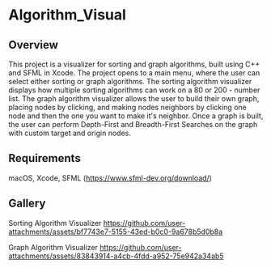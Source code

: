 # Algorithm_Visual

## Overview
This project is a visualizer for sorting and graph algorithms, built using C++ and SFML in Xcode. The project opens to a main menu, where the user can select either sorting or graph algorithms. The sorting algorithm visualizer displays how multiple sorting algorithms can work on a 80 or 200 - number list. The graph algorithm visualizer allows the user to build their own graph, placing nodes by clicking, and making nodes neighbors by clicking one node and then the one you want to make it's neighbor. Once a graph is built, the user can perform Depth-First and Breadth-First Searches on the graph with custom target and origin nodes.

## Requirements
macOS, Xcode, SFML (https://www.sfml-dev.org/download/)

## Gallery

Sorting Algorithm Visualizer
https://github.com/user-attachments/assets/bf7743e7-5155-43ed-b0c0-9a678b5d0b8a

Graph Algorithm Visualizer
https://github.com/user-attachments/assets/83843914-a4cb-4fdd-a952-75e942a34ab5

